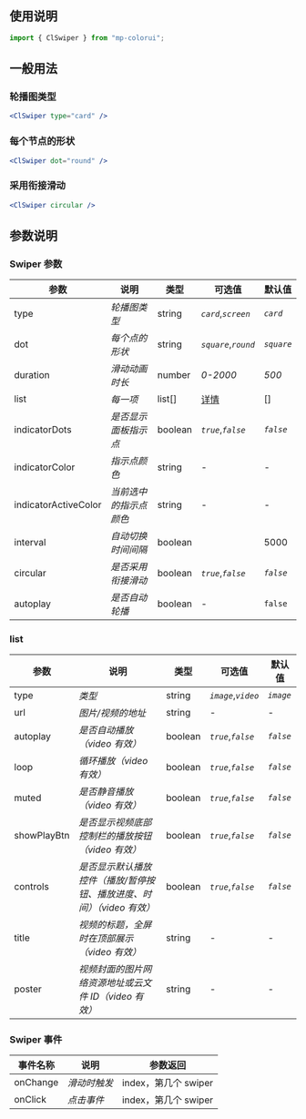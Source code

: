 ## 使用说明

```jsx
import { ClSwiper } from "mp-colorui";
```

## 一般用法

### 轮播图类型

```jsx
<ClSwiper type="card" />
```

### 每个节点的形状

```jsx
<ClSwiper dot="round" />
```

### 采用衔接滑动

```jsx
<ClSwiper circular />
```

## 参数说明

### Swiper 参数

| 参数                 | 说明                   | 类型    | 可选值                       | 默认值     |
| -------------------- | ---------------------- | ------- | ---------------------------- | ---------- |
| type                 | _轮播图类型_           | string  | _`card`_,_`screen`_          | _`card`_   |
| dot                  | _每个点的形状_         | string  | _`square`_,_`round`_         | _`square`_ |
| duration             | _滑动动画时长_         | number  | _0-2000_                     | _500_      |
| list                 | _每一项_               | list[]  | [详情](/view/swiper?id=list) | []         |
| indicatorDots        | _是否显示面板指示点_   | boolean | _`true`_,_`false`_           | _`false`_  |
| indicatorColor       | _指示点颜色_           | string  | -                            | -          |
| indicatorActiveColor | _当前选中的指示点颜色_ | string  | -                            | -          |
| interval             | _自动切换时间间隔_     | boolean |                              | 5000       |
| circular             | _是否采用衔接滑动_     | boolean | _`true`_,_`false`_           | _`false`_  |
| autoplay             | _是否自动轮播_         | boolean | -                            | `false`    |

### list

| 参数        | 说明                                                                  | 类型    | 可选值              | 默认值    |
| ----------- | --------------------------------------------------------------------- | ------- | ------------------- | --------- |
| type        | _类型_                                                                | string  | _`image`_,_`video`_ | _`image`_ |
| url         | _图片/视频的地址_                                                     | string  | -                   | -         |
| autoplay    | _是否自动播放（video 有效）_                                          | boolean | _`true`_,_`false`_  | _`false`_ |
| loop        | _循环播放（video 有效）_                                              | boolean | _`true`_,_`false`_  | _`false`_ |
| muted       | _是否静音播放（video 有效）_                                          | boolean | _`true`_,_`false`_  | _`false`_ |
| showPlayBtn | _是否显示视频底部控制栏的播放按钮（video 有效）_                      | boolean | _`true`_,_`false`_  | _`false`_ |
| controls    | _是否显示默认播放控件（播放/暂停按钮、播放进度、时间）（video 有效）_ | boolean | _`true`_,_`false`_  | _`false`_ |
| title       | _视频的标题，全屏时在顶部展示（video 有效）_                          | string  | -                   | -         |
| poster      | _视频封面的图片网络资源地址或云文件 ID（video 有效）_                 | string  | -                   | -         |

### Swiper 事件

| 事件名称 | 说明         | 参数返回             |
| -------- | ------------ | -------------------- |
| onChange | _滑动时触发_ | index，第几个 swiper |
| onClick  | _点击事件_   | index，第几个 swiper |

<FloatPhone url="https://yinliangdream.github.io/mp-colorui-h5-demo/#/pages/components/swiper/index" />

